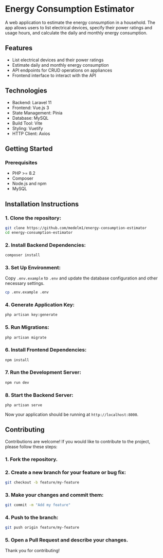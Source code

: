 # Energy Consumption Estimator

A web application to estimate the energy consumption in a household. The app allows users to list electrical devices, specify their power ratings and usage hours, and calculate the daily and monthly energy consumption.

## Features

- List electrical devices and their power ratings
- Estimate daily and monthly energy consumption
- API endpoints for CRUD operations on appliances
- Frontend interface to interact with the API

## Technologies

- Backend: Laravel 11
- Frontend: Vue.js 3
- State Management: Pinia
- Database: MySQL
- Build Tool: Vite
- Styling: Vuetify
- HTTP Client: Axios

## Getting Started

### Prerequisites

- PHP >= 8.2
- Composer
- Node.js and npm
- MySQL

## Installation Instructions

### 1. Clone the repository:

```bash
git clone https://github.com/medelm1/energy-consumption-estimator
cd energy-consumption-estimator
```
### 2. Install Backend Dependencies:

```bash
composer install
```

### 3. Set Up Environment:

Copy `.env.example` to `.env` and update the database configuration and other necessary settings.

```bash
cp .env.example .env
```

### 4. Generate Application Key:

```bash
php artisan key:generate
```

### 5. Run Migrations:

```bash
php artisan migrate
```

### 6. Install Frontend Dependencies:

```bash
npm install
```

### 7. Run the Development Server:

```bash
npm run dev
```

### 8. Start the Backend Server:

```bash
php artisan serve
```

Now your application should be running at `http://localhost:8000`.

## Contributing

Contributions are welcome! If you would like to contribute to the project, please follow these steps:

### 1. Fork the repository.
### 2. Create a new branch for your feature or bug fix:

```bash
git checkout -b feature/my-feature
```

### 3. Make your changes and commit them:

```bash
git commit -m "Add my feature"
```

### 4. Push to the branch:

```bash
git push origin feature/my-feature
```

### 5. Open a Pull Request and describe your changes.

Thank you for contributing!
